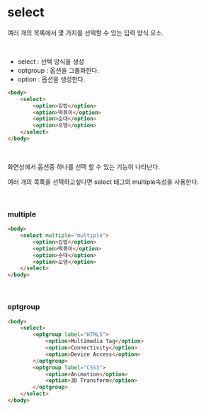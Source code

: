 # select

여러 개의 목록에서 몇 가지를 선택할 수 있는 입력 양식 요소.

<br>

- select : 선택 양식을 생성
- optgroup : 옵션을 그룹화한다.
- option : 옵션을 생성한다.

```html
<body>
    <select>
        <option>김밥</option>
        <option>떡볶이</option>
        <option>순대</option>
        <option>오뎅</option>
    </select>
</body>
```
 <br>

화면상에서 옵션중 하나를 선택 할 수 있는 기능이 나타난다.

여러 개의 목록을 선택하고싶다면 select 태그의 multiple속성을 사용한다.

<br>

### multiple

```html
<body>
    <select multiple="multiple">
        <option>김밥</option>
        <option>떡볶이</option>
        <option>순대</option>
        <option>오뎅</option>
    </select>
</body>
```

<br>

### optgroup

```html
<body>
    <select>
        <optgroup label="HTML5">
            <option>Multimedia Tag</option>
            <option>Connectivity</option>
            <option>Device Access</option>
        </optgroup>
        <optgroup label="CSS3">
            <option>Animation</option>
            <option>3D Transform</option>
        </optgroup>
    </select>
</body>
```